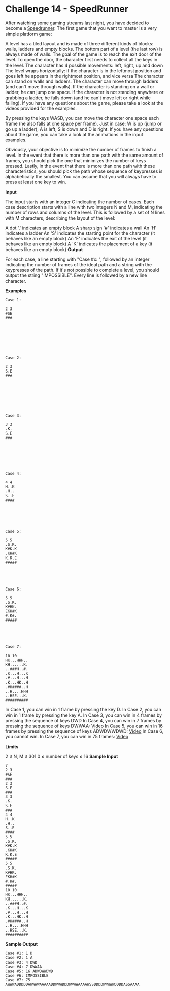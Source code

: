 # Challenge 14 - SpeedRunner

After watching some gaming streams last night, you have decided to become a [Speedrunner](https://en.wikipedia.org/wiki/Speedrun). The first game that you want to master is a very simple platform game:

A level has a tiled layout and is made of three different kinds of blocks: walls, ladders and empty blocks.
The bottom part of a level (the last row) is always made of walls.
The goal of the game is to reach the exit door of the level.
To open the door, the character first needs to collect all the keys in the level.
The character has 4 possible movements: left, right, up and down
The level wraps horizontally: if the character is in the leftmost position and goes left he appears in the rightmost position, and vice versa
The character can stand on walls and ladders.
The character can move through ladders (and can't move through walls).
If the character is standing on a wall or ladder, he can jump one space.
If the character is not standing anywhere or grabbing a ladder, he falls down (and he can't move left or right while falling).
If you have any questions about the game, please take a look at the videos provided for the examples.

By pressing the keys WASD, you can move the character one space each frame (he also falls at one space per frame). Just in case: W is up (jump or go up a ladder), A is left, S is down and D is right. If you have any questions about the game, you can take a look at the animations in the input examples.

Obviously, your objective is to minimize the number of frames to finish a level. In the event that there is more than one path with the same amount of frames, you should pick the one that minimizes the number of keys pressed. Lastly, in the event that there is more than one path with these characteristics, you should pick the path whose sequence of keypresses is alphabetically the smallest. You can assume that you will always have to press at least one key to win.

**Input**

The input starts with an integer C indicating the number of cases. Each case description starts with a line with two integers N and M, indicating the number of rows and columns of the level. This is followed by a set of N lines with M characters, describing the layout of the level:

A dot '.' indicates an empty block
A sharp sign '#' indicates a wall
An 'H' indicates a ladder
An 'S' indicates the starting point for the character (it behaves like an empty block)
An 'E' indicates the exit of the level (it behaves like an empty block)
A 'K' indicates the placement of a key (it behaves like an empty block)
**Output**

For each case, a line starting with "Case #x: ", followed by an integer indicating the number of frames of the ideal path and a string with the keypresses of the path. If it's not possible to complete a level, you should output the string "IMPOSSIBLE". Every line is followed by a new line character.

**Examples**
```
Case 1:

2 3
#SE
###








Case 2:

2 3
S.E
###








Case 3:

3 3
.K.
S.E
###







Case 4:

4 4
H..K
.H..
S..E
####






Case 5:

5 5
.S.K.
K#K.K
.KH#K
K.K.E
#####





Case 6:

5 5
.S.K.
K#HK.
EKH#K
#.K#.
#####





Case 7:

10 10
HK...HHH..
KH......K.
..###H..#.
.K...H...K
.#...H...H
.K...HK..H
.#H####..H
..H....HHH
..HSE...K.
##########
```
In Case 1, you can win in 1 frame by pressing the key D.
In Case 2, you can win in 1 frame by pressing the key A.
In Case 3, you can win in 4 frames by pressing the sequence of keys DWD
In Case 4, you can win in 7 frames by pressing the sequence of keys DWWAA: [Video](http://asciinema.org/a/6vrvhwaps49jsqzxig3eke3jq)
In Case 5, you can win in 16 frames by pressing the sequence of keys ADWDWWDWD: [Video](http://asciinema.org/a/eza7uh5vrvwl4lgpabiz7kwa8)
In Case 6, you cannot win.
In Case 7, you can win in 75 frames: [Video](http://asciinema.org/a/3jzkf693i9c13i7vnq9awga5w)

**Limits**

2 ≤ N, M ≤ 301
0 ≤ number of keys ≤ 16
**Sample Input**
```
7
2 3
#SE
###
2 3
S.E
###
3 3
.K.
S.E
###
4 4
H..K
.H..
S..E
####
5 5
.S.K.
K#K.K
.KH#K
K.K.E
#####
5 5
.S.K.
K#HK.
EKH#K
#.K#.
#####
10 10
HK...HHH..
KH......K.
..###H..#.
.K...H...K
.#...H...H
.K...HK..H
.#H####..H
..H....HHH
..HSE...K.
##########
```
**Sample Output**
```
Case #1: 1 D
Case #2: 1 A
Case #3: 4 DWD
Case #4: 7 DWWAA
Case #5: 16 ADWDWWDWD
Case #6: IMPOSSIBLE
Case #7: 75 AWWWADDDDDAWWWWAAAAADDWWWDDDWWWWAAAAWSSDDDDWWWWWDDDDASSAAAA
```
